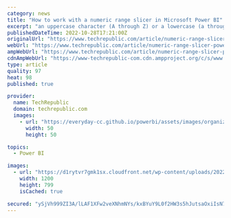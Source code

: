```yaml
---
category: news
title: "How to work with a numeric range slicer in Microsoft Power BI"
excerpt: "an uppercase character (A through Z) or a lowercase (a through z) character (no spaces). How to work with a numeric range slicer in Microsoft Power BI Your email has been sent Adding a numeric range slicer to a Microsoft Power BI report is easy ..."
publishedDateTime: 2022-10-28T17:21:00Z
originalUrl: "https://www.techrepublic.com/article/numeric-range-slicer-power-bi/"
webUrl: "https://www.techrepublic.com/article/numeric-range-slicer-power-bi/"
ampWebUrl: "https://www.techrepublic.com/article/numeric-range-slicer-power-bi/amp/"
cdnAmpWebUrl: "https://www-techrepublic-com.cdn.ampproject.org/c/s/www.techrepublic.com/article/numeric-range-slicer-power-bi/amp/"
type: article
quality: 97
heat: 98
published: true

provider:
  name: TechRepublic
  domain: techrepublic.com
  images:
    - url: "https://everyday-cc.github.io/powerbi/assets/images/organizations/techrepublic.com-50x50.jpg"
      width: 50
      height: 50

topics:
  - Power BI

images:
  - url: "https://d1rytvr7gmk1sx.cloudfront.net/wp-content/uploads/2022/06/create-dashboard-power-bi.jpeg?x85972"
    width: 1200
    height: 799
    isCached: true

secured: "ySjVh999ZI3A/lLAF1XFw2veXNhmNYs/kxBYuY9L0f2HW3s5hJutsaOxiIsN74uFFSdKj9+DhHKO2moLH22JR8iaRYVwpNCkwTDHzuoaWiwqxblcFDg82RgM6eYwNnWXIlWrgQTt4mILpziRTccmukXinDWE+qHTBnhsg2HMRn4EDUrQdrfGX821WnGL6CDBERRO5WDix45upqjODFrDgszNyqAIiT35hU4oBW9A8fHTIOqfM1R1tLqMQkbpWlisLas6cquMdaKUOyjB9h+E8skwTnZGlzm+4gytBKrWzmHz2IEwxe34FxFk2sQiWEereRJCvN/ZMDQDgOVMe6N3Zz+FaaCYoq++CX4Qnlp8IpA=;CB2pr/aIOVRutpVn8n+xZA=="
---
```


